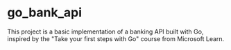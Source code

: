 # go_bank_api
This project is a basic implementation of a banking API built with Go, inspired by the "Take your first steps with Go" course from Microsoft Learn.
